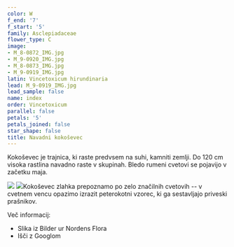 ```yaml
---
color: W
f_end: '7'
f_start: '5'
family: Asclepiadaceae
flower_type: C
image:
- M_8-0872_IMG.jpg
- M_9-0920_IMG.jpg
- M_8-0873_IMG.jpg
- M_9-0919_IMG.jpg
latin: Vincetoxicum hirundinaria
lead: M_9-0919_IMG.jpg
lead_sample: false
name: index
order: Vincetoxicum
parallel: false
petals: '5'
petals_joined: false
star_shape: false
title: Navadni kokoševec
---
```

Kokoševec je trajnica, ki raste predvsem na suhi, kamniti zemlji. Do 120 cm visoka rastlina navadno raste v skupinah. Bledo rumeni cvetovi se pojavijo v začetku maja.

![](http://www.zaplana.net/flowers/Asclepiadaceae/Vincetoxicum(kokosevec)/%s/M_8-0873_IMG.jpg) ![](http://www.zaplana.net/flowers/Asclepiadaceae/Vincetoxicum(kokosevec)/%s/M_9-0919_IMG.jpg)Kokoševec zlahka prepoznamo po zelo značilnih cvetovih -- v cvetnem vencu opazimo izrazit peterokotni vzorec, ki ga sestavljajo priveski prašnikov.

Več informacij:

-   Slika iz Bilder ur Nordens Flora
-   Išči z Googlom
